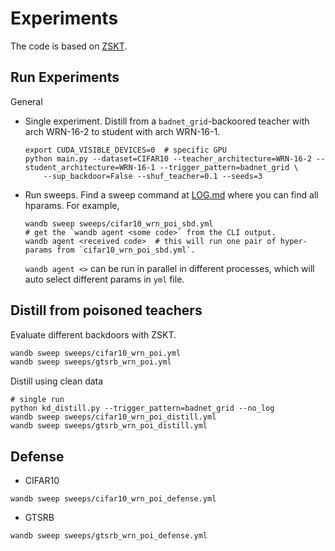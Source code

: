# Experiments

The code is based on [ZSKT](https://github.com/polo5/ZeroShotKnowledgeTransfer).

## Run Experiments

General
* Single experiment. Distill from a `badnet_grid`-backoored teacher with arch WRN-16-2 to student with arch WRN-16-1.
    ```shell
    export CUDA_VISIBLE_DEVICES=0  # specific GPU
    python main.py --dataset=CIFAR10 --teacher_architecture=WRN-16-2 --student_architecture=WRN-16-1 --trigger_pattern=badnet_grid \
        --sup_backdoor=False --shuf_teacher=0.1 --seeds=3
    ```
* Run sweeps. Find a sweep command at [LOG.md](LOG.md) where you can find all hparams. For example,
    ```shell
    wandb sweep sweeps/cifar10_wrn_poi_sbd.yml
    # get the `wandb agent <some code>` from the CLI output.
    wandb agent <received code>  # this will run one pair of hyper-params from `cifar10_wrn_poi_sbd.yml`.
    ```
    `wandb agent <>` can be run in parallel in different processes, which will auto select different params in `yml` file.


## Distill from poisoned teachers

Evaluate different backdoors with ZSKT.
```sh
wandb sweep sweeps/cifar10_wrn_poi.yml
wandb sweep sweeps/gtsrb_wrn_poi.yml
```

Distill using clean data
```shell
# single run
python kd_distill.py --trigger_pattern=badnet_grid --no_log
wandb sweep sweeps/cifar10_wrn_poi_distill.yml
wandb sweep sweeps/gtsrb_wrn_poi_distill.yml
```

## Defense

* CIFAR10
```shell
wandb sweep sweeps/cifar10_wrn_poi_defense.yml
```

* GTSRB
```shell
wandb sweep sweeps/gtsrb_wrn_poi_defense.yml
```
